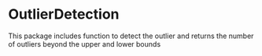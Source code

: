 # OutlierDetection
This package includes function to detect the outlier and returns the number of outliers beyond the upper and lower bounds
